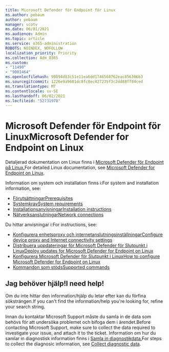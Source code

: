 ```yaml
---
title: Microsoft Defender för Endpoint för Linux
ms.author: pebaum
author: pebaum
manager: scotv
ms.date: 06/01/2021
ms.audience: Admin
ms.topic: article
ms.service: o365-administration
ROBOTS: NOINDEX, NOFOLLOW
localization_priority: Priority
ms.collection: Adm_O365
ms.custom:
- "11490"
- "9001464"
ms.openlocfilehash: 99894d83c51e11ea6dd1746568762eac856306b3
ms.sourcegitcommit: 1226e9a9601dc8fc8ec427235f3c2dd88ff84ced
ms.translationtype: MT
ms.contentlocale: sv-SE
ms.lasthandoff: 06/02/2021
ms.locfileid: "52731978"
---
```

# <a name="microsoft-defender-for-endpoint-on-linux"></a><span data-ttu-id="1d8e6-102">Microsoft Defender för Endpoint för Linux</span><span class="sxs-lookup"><span data-stu-id="1d8e6-102">Microsoft Defender for Endpoint on Linux</span></span>

<span data-ttu-id="1d8e6-103">Detaljerad dokumentation om Linux finns i [Microsoft Defender för Endpoint på Linux.](/microsoft-365/security/defender-endpoint/microsoft-defender-endpoint-linux)</span><span class="sxs-lookup"><span data-stu-id="1d8e6-103">For detailed Linux documentation, see [Microsoft Defender for Endpoint on Linux](/microsoft-365/security/defender-endpoint/microsoft-defender-endpoint-linux).</span></span>

<span data-ttu-id="1d8e6-104">Information om system och installation finns i:</span><span class="sxs-lookup"><span data-stu-id="1d8e6-104">For system and installation information, see:</span></span>

- [<span data-ttu-id="1d8e6-105">Förutsättningar</span><span class="sxs-lookup"><span data-stu-id="1d8e6-105">Prerequisites</span></span>](/microsoft-365/security/defender-endpoint/microsoft-defender-endpoint-linux#prerequisites)
- [<span data-ttu-id="1d8e6-106">Systemkrav</span><span class="sxs-lookup"><span data-stu-id="1d8e6-106">System requirements</span></span>](/microsoft-365/security/defender-endpoint/microsoft-defender-endpoint-linux#system-requirements)
- [<span data-ttu-id="1d8e6-107">Installationsanvisningar</span><span class="sxs-lookup"><span data-stu-id="1d8e6-107">Installation instructions</span></span>](/microsoft-365/security/defender-endpoint/microsoft-defender-endpoint-linux#installation-instructions)
- [<span data-ttu-id="1d8e6-108">Nätverksanslutningar</span><span class="sxs-lookup"><span data-stu-id="1d8e6-108">Network connections</span></span>](/microsoft-365/security/defender-endpoint/microsoft-defender-endpoint-linux#network-connections)

<span data-ttu-id="1d8e6-109">Du hittar anvisningar i:</span><span class="sxs-lookup"><span data-stu-id="1d8e6-109">For instructions, see:</span></span>

- [<span data-ttu-id="1d8e6-110">Konfigurera enhetsproxy och internetanslutningsinställningar</span><span class="sxs-lookup"><span data-stu-id="1d8e6-110">Configure device proxy and Internet connectivity settings</span></span>](/microsoft-365/security/defender-endpoint/configure-proxy-internet#enable-access-to-microsoft-defender-atp-service-urls-in-the-proxy-server)
- [<span data-ttu-id="1d8e6-111">Distribuera uppdateringar för Microsoft Defender för Slutpunkt i Linux</span><span class="sxs-lookup"><span data-stu-id="1d8e6-111">Deploy updates for Microsoft Defender for Endpoint on Linux</span></span>](/microsoft-365/security/defender-endpoint/linux-updates)
- [<span data-ttu-id="1d8e6-112">Konfigurera Microsoft Defender för Slutpunkt i Linux</span><span class="sxs-lookup"><span data-stu-id="1d8e6-112">How to configure Microsoft Defender for Endpoint on Linux</span></span>](/microsoft-365/security/defender-endpoint/microsoft-defender-endpoint-linux#how-to-configure-microsoft-defender-for-endpoint-on-linux)
- [<span data-ttu-id="1d8e6-113">Kommandon som stöds</span><span class="sxs-lookup"><span data-stu-id="1d8e6-113">Supported commands</span></span>](/microsoft-365/security/defender-endpoint/linux-resources#supported-commands)

## <a name="i-need-help"></a><span data-ttu-id="1d8e6-114">Jag behöver hjälp!</span><span class="sxs-lookup"><span data-stu-id="1d8e6-114">I need help!</span></span>

<span data-ttu-id="1d8e6-115">Om du inte hittar den information/hjälp du letar efter kan du förfina söksträngen.</span><span class="sxs-lookup"><span data-stu-id="1d8e6-115">If you can't find the information/help you're looking for, refine your search string.</span></span>

<span data-ttu-id="1d8e6-116">Innan du kontaktar Microsoft Support måste du samla in de data som behövs för att undersöka problemet och bifoga dem i ärendet.</span><span class="sxs-lookup"><span data-stu-id="1d8e6-116">Before contacting Microsoft Support, make sure to collect the data required to investigate your issue, and attach it to the ticket.</span></span> <span data-ttu-id="1d8e6-117">Information om hur du samlar in diagnostisk information finns i [Samla in diagnostikdata.](/microsoft-365/security/defender-endpoint/linux-resources#collect-diagnostic-information)</span><span class="sxs-lookup"><span data-stu-id="1d8e6-117">For steps to collect the diagnosic information, see [Collect diagnostic data](/microsoft-365/security/defender-endpoint/linux-resources#collect-diagnostic-information).</span></span>